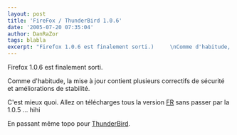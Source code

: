 ```yaml
---
layout: post
title: 'FireFox / ThunderBird 1.0.6'
date: '2005-07-20 07:35:04'
author: DanRaZor
tags: blabla
excerpt: "Firefox 1.0.6 est finalement sorti.)     \nComme d'habitude, la mise à jour contient plusieurs correctifs de sécurité et améliorations de stabilité.  \n  \nC'est mieux quoi. Allez on télécharges tous la version"
---
```


Firefox 1.0.6 est finalement sorti.

Comme d'habitude, la mise à jour contient plusieurs correctifs de sécurité et améliorations de stabilité.

C'est mieux quoi. Allez on télécharges tous la version [FR](http://ftp.mozilla.org/pub/mozilla.org/firefox/releases/1.0.6/win32/fr-FR/Firefox%20Setup%201.0.6.exe) sans passer par la 1.0.5 ... hihi

En passant même topo pour [ThunderBird](http://www.mozilla.org/products/thunderbird/).
